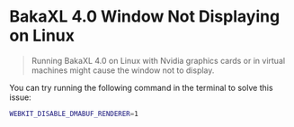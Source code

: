 # BakaXL 4.0 Window Not Displaying on Linux

> Running BakaXL 4.0 on Linux with Nvidia graphics cards or in virtual machines might cause the window not to display.

You can try running the following command in the terminal to solve this issue:

```bash
WEBKIT_DISABLE_DMABUF_RENDERER=1
```
